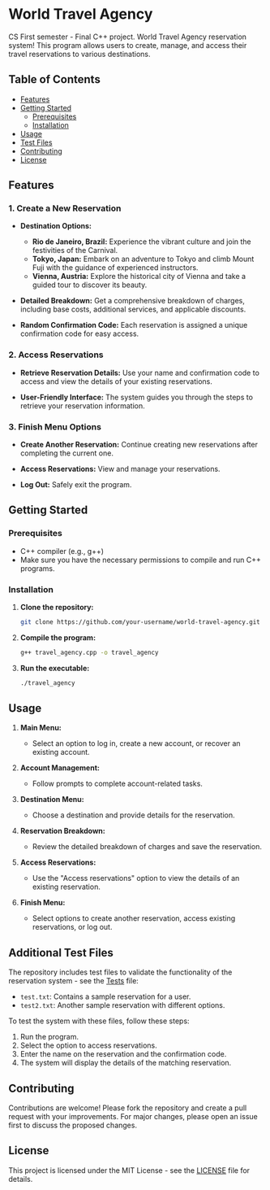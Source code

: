 # World Travel Agency

CS First semester - Final C++ project. 
World Travel Agency reservation system! This program allows users to create, manage, and access their travel reservations to various destinations.

## Table of Contents

- [Features](#features)
- [Getting Started](#getting-started)
  - [Prerequisites](#prerequisites)
  - [Installation](#installation)
- [Usage](#usage)
- [Test Files](#additional-Test-Files)
- [Contributing](#contributing)
- [License](#license)

## Features

### 1. **Create a New Reservation**

   - **Destination Options:**
     - **Rio de Janeiro, Brazil:** Experience the vibrant culture and join the festivities of the Carnival.
     - **Tokyo, Japan:** Embark on an adventure to Tokyo and climb Mount Fuji with the guidance of experienced instructors.
     - **Vienna, Austria:** Explore the historical city of Vienna and take a guided tour to discover its beauty.

   - **Detailed Breakdown:** Get a comprehensive breakdown of charges, including base costs, additional services, and applicable discounts.

   - **Random Confirmation Code:** Each reservation is assigned a unique confirmation code for easy access.

### 2. **Access Reservations**

   - **Retrieve Reservation Details:** Use your name and confirmation code to access and view the details of your existing reservations.

   - **User-Friendly Interface:** The system guides you through the steps to retrieve your reservation information.

### 3. **Finish Menu Options**

   - **Create Another Reservation:** Continue creating new reservations after completing the current one.

   - **Access Reservations:** View and manage your reservations.

   - **Log Out:** Safely exit the program.

## Getting Started

### Prerequisites

- C++ compiler (e.g., g++)
- Make sure you have the necessary permissions to compile and run C++ programs.

### Installation

1. **Clone the repository:**

   ```bash
   git clone https://github.com/your-username/world-travel-agency.git
   ```

2. **Compile the program:**

   ```bash
   g++ travel_agency.cpp -o travel_agency
   ```

3. **Run the executable:**

   ```bash
   ./travel_agency
   ```

## Usage

1. **Main Menu:**
   - Select an option to log in, create a new account, or recover an existing account.

2. **Account Management:**
   - Follow prompts to complete account-related tasks.

3. **Destination Menu:**
   - Choose a destination and provide details for the reservation.

4. **Reservation Breakdown:**
   - Review the detailed breakdown of charges and save the reservation.

5. **Access Reservations:**
   - Use the "Access reservations" option to view the details of an existing reservation.

6. **Finish Menu:**
   - Select options to create another reservation, access existing reservations, or log out.

## Additional Test Files

The repository includes test files to validate the functionality of the reservation system - see the [Tests](Tests) file:
- `test.txt`: Contains a sample reservation for a user.
- `test2.txt`: Another sample reservation with different options.

To test the system with these files, follow these steps:
1. Run the program.
2. Select the option to access reservations.
3. Enter the name on the reservation and the confirmation code.
4. The system will display the details of the matching reservation.

## Contributing

Contributions are welcome! Please fork the repository and create a pull request with your improvements. For major changes, please open an issue first to discuss the proposed changes.

## License

This project is licensed under the MIT License - see the [LICENSE](LICENSE) file for details.
